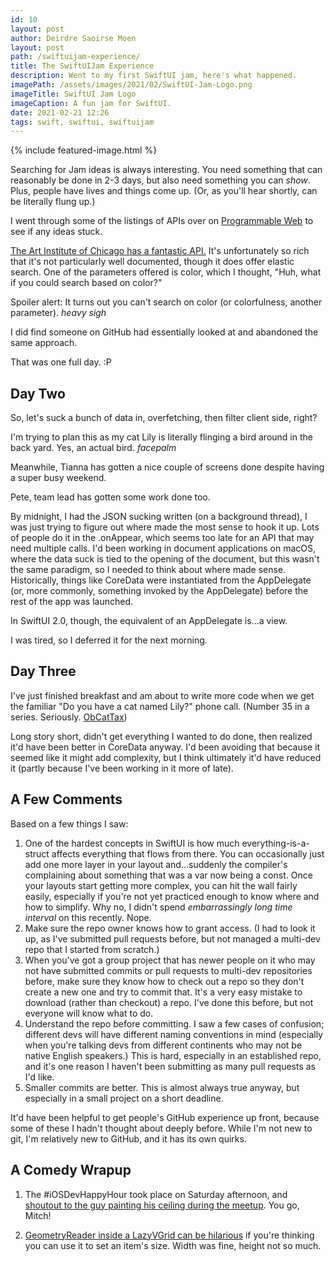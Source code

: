 ```yaml
---
id: 10
layout: post
author: Deirdre Saoirse Moen
layout: post
path: /swiftuijam-experience/
title: The SwiftUIJam Experience
description: Went to my first SwiftUI jam, here's what happened.
imagePath: /assets/images/2021/02/SwiftUI-Jam-Logo.png
imageTitle: SwiftUI Jam Logo
imageCaption: A fun jam for SwiftUI.
date: 2021-02-21 12:26
tags: swift, swiftui, swiftuijam
---
```

{% include featured-image.html %}

Searching for Jam ideas is always interesting. You need something that can reasonably be done in 2-3 days, but also need something you can *show*. Plus, people have lives and things come up. (Or, as you'll hear shortly, can be literally flung up.)

I went through some of the listings of APIs over on [Programmable Web](https://www.programmableweb.com) to see if any ideas stuck.

[The Art Institute of Chicago has a fantastic API.](http://api.artic.edu/docs/) It's unfortunately so rich that it's not particularly well documented, though it does offer elastic search. One of the parameters offered is color, which I thought, "Huh, what if you could search based on color?"

Spoiler alert: It turns out you can't search on color (or colorfulness, another parameter). *heavy sigh*

I did find someone on GitHub had essentially looked at and abandoned the same approach.

That was one full day. :P

## Day Two

So, let's suck a bunch of data in, overfetching, then filter client side, right?

I'm trying to plan this as my cat Lily is literally flinging a bird around in the back yard. Yes, an actual bird. *facepalm*

Meanwhile, Tianna has gotten a nice couple of screens done despite having a super busy weekend.

Pete, team lead has gotten some work done too.

By midnight, I had the JSON sucking written (on a background thread), I was just trying to figure out where made the most sense to hook it up. Lots of people do it in the .onAppear, which seems too late for an API that may need multiple calls. I'd been working in document applications on macOS, where the data suck is tied to the opening of the document, but this wasn't the same paradigm, so I needed to think about where made sense. Historically, things like CoreData were instantiated from the AppDelegate (or, more commonly, something invoked by the AppDelegate) before the rest of the app was launched.

In SwiftUI 2.0, though, the equivalent of an AppDelegate is…a view.

I was tired, so I deferred it for the next morning.

## Day Three

I've just finished breakfast and am about to write more code when we get the familiar "Do you have a cat named Lily?" phone call. (Number 35 in a series. Seriously. [ObCatTax](/assets/images/2020/11/lily-the-cat.jpg))

Long story short, didn't get everything I wanted to do done, then realized it'd have been better in CoreData anyway. I'd been avoiding that because it seemed like it might add complexity, but I think ultimately it'd have reduced it (partly because I've been working in it more of late).

## A Few Comments

Based on a few things I saw:

1. One of the hardest concepts in SwiftUI is how much everything-is-a-struct affects everything that flows from there. You can occasionally just add one more layer in your layout and…suddenly the compiler's complaining about something that was a var now being a const. Once your layouts start getting more complex, you can hit the wall fairly easily, especially if you're not yet practiced enough to know where and how to simplify. Why no, I didn't spend *embarrassingly long time interval* on this recently. Nope.
2. Make sure the repo owner knows how to grant access. (I had to look it up, as I've submitted pull requests before, but not managed a multi-dev repo that I started from scratch.)
3. When you've got a group project that has newer people on it who may not have submitted commits or pull requests to multi-dev repositories before, make sure they know how to check out a repo so they don't create a new one and try to commit that. It's a very easy mistake to download (rather than checkout) a repo. I've done this before, but not everyone will know what to do.
4. Understand the repo before committing. I saw a few cases of confusion; different devs will have different naming conventions in mind (especially when you're talking devs from different continents who may not be native English speakers.) This is hard, especially in an established repo, and it's one reason I haven't been submitting as many pull requests as I'd like.
5. Smaller commits are better. This is almost always true anyway, but especially in a small project on a short deadline.

It'd have been helpful to get people's GitHub experience up front, because some of these I hadn't thought about deeply before. While I'm not new to git, I'm relatively new to GitHub, and it has its own quirks.

## A Comedy Wrapup

1. The #iOSDevHappyHour took place on Saturday afternoon, and [shoutout to the guy painting his ceiling during the meetup](https://twitter.com/rungxanh2901/status/1363283240455450626). You go, Mitch!

2. [GeometryReader inside a LazyVGrid can be hilarious](/assets/images/2021/02/not-so-greedy-GeometryReader.png) if you're thinking you can use it to set an item's size. Width was fine, height not so much.
